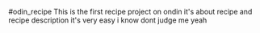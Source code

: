 #odin_recipe
This is the first recipe project on ondin
it's about recipe and recipe description
it's very easy i know
dont judge me
yeah
